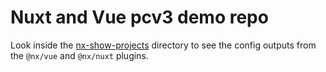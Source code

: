 # Nuxt and Vue pcv3 demo repo

Look inside the [nx-show-projects](nx-show-projects) directory to see the config outputs from the `@nx/vue` and `@nx/nuxt` plugins.
